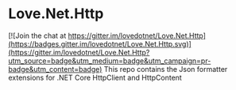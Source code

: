 # Love.Net.Http

[![Join the chat at https://gitter.im/lovedotnet/Love.Net.Http](https://badges.gitter.im/lovedotnet/Love.Net.Http.svg)](https://gitter.im/lovedotnet/Love.Net.Http?utm_source=badge&utm_medium=badge&utm_campaign=pr-badge&utm_content=badge)
This repo contains the Json formatter extensions for .NET Core HttpClient and HttpContent

